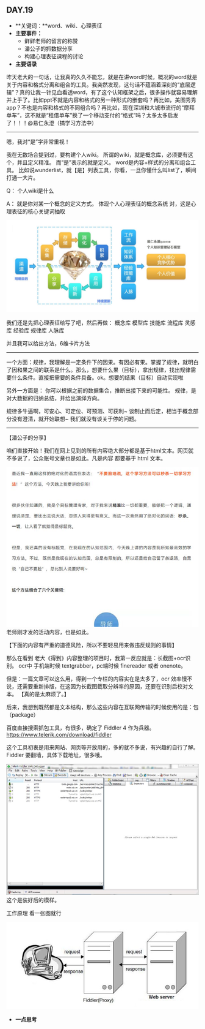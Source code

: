 ## DAY.19
+ **关键词：**word、wiki、心理表征
+ **主要事件：**
    + 鲜鲜老师的留言的称赞
    + 潘公子的抓数据分享
    + 构建心理表征课程的讨论
+ **主要语录**

昨天老大的一句话，让我真的久久不能忘，就是在讲word时候，概况的word就是关于内容和格式分离和组合的工具。我突然发现，这句话不蕴涵着深刻的“底层逻辑”？真的让我一针见血看透word，有了这个认知框架之后，很多操作就容易理解并上手了。比如ppt不就是内容和格式的另一种形式的嵌套吗？再比如，美图秀秀app？不也是内容和格式的不同组合吗？再比如，现在深圳和大城市流行的“摩拜单车”，这不就是“租借单车”换了一个移动支付的“格式”吗？太多太多启发了！！！@易仁永澄（搞学习方法中）

----------
嗯，我对“是”字非常重视！

我在无数场合提到过，要构建个人wiki。
所谓的wiki，就是概念库，必须要有这个，并且定义精准。
而“是”表示的就是定义。
word是内容+样式的分离和组合工具。
比如说wunderlist，就【是】列表工具，你看，一旦你懂什么叫list了，瞬间打通一大片。

Q：
个人wiki是什么

A：
就是你对某一个概念的定义方式。
体现个人心理表征的概念系统
对，这是心理表征的核心关键词抽取


![](./_image/8a9559769393dd0619a868e2df33283.jpg)

我们还是先把心理表征给写了吧，然后再做：
概念库
模型库
技能库
流程库
灵感库
经验库
规律库
人脉库

并且我可以给出方法，6维卡片方法

--------

一个方面：规律，我理解是一定条件下的因果。有因必有果。掌握了规律，就明白了因和果之间的联系是什么。那么，想要什么果（目标），拿出规律，找出规律需要什么条件。直接把需要的条件具备。ok。想要的结果（目标）自动实现啦

另外一方面是：
你可以根据之前的数据集合，推断出接下来的可能性。
规律，是对大数据的归纳总结，并给出演绎方向。

规律多牛逼啊，可安心、可定位、可预测、可获利~
谈制止而后定，相当于概念部分没有澄清，就开始联想~
我们就没有谈关于停的问题。

----------

【潘公子的分享】

咱们直接开始！我们在网上见到的所有内容绝大部分都是基于html文本。网页就不多说了，公众账号文章也是如此。凡是内容 都要基于 html 文本。


![](./_image/75b49e6e44e0d6e2d8491f7dcb2db22.jpg)
老师刚才发的活动内容，也是如此。

【下面的内容有严重的道德风险，所以不要轻易用来做违反规则的事情】

那么在看到 老大《得到》内容整理的项目时，我第一反应就是：长截图+ocr识别。
ocr中 手机端时候 textgrabber，pc端时候 finereader 或者 onenote。

但是：一篇文章可以这么用，得到一个专栏的内容实在是太多了，ocr 效率慢不说，还需要重新排版，在这因为长截图截取分辨率的原因，还要在识别后校对文本。
【真的是太麻烦了。】

后来，我想到既然都是文本结构，那么这些内容在互联网传输的时候使用的是：包（package）

百度直接搜索抓包工具，有很多，确定了 Fiddler 4 作为兵器。https://www.telerik.com/download/fiddler

这个工具初衷是用来网站、网页等开放用的，多的就不多说，有兴趣的自行了解。
Fiddler 要翻墙，具体下载地址，很多哦。

![](./_image/f6603b2d83d62d35a6a66876564e209.jpg)
这个是装好后的模样。

工作原理 看一张图就行

![](./_image/18a3e640efa2d4f76fad7bd4939028b.jpg)


+ **一点思考**